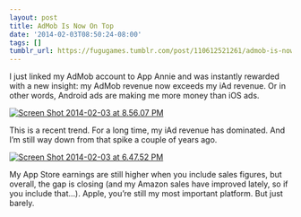 ```yaml
---
layout: post
title: AdMob Is Now On Top
date: '2014-02-03T08:50:24-08:00'
tags: []
tumblr_url: https://fugugames.tumblr.com/post/110612521261/admob-is-now-on-top
---
```

I just linked my AdMob account to App Annie and was instantly rewarded with a new insight: my AdMob revenue now exceeds my iAd revenue. Or in other words, Android ads are making me more money than iOS ads.

[![Screen Shot 2014-02-03 at 8.56.07 PM](http://itshardtofondlepenguins.com/wp-content/uploads/2014/02/Screen-Shot-2014-02-03-at-8.56.07-PM.png)](http://itshardtofondlepenguins.com/wp-content/uploads/2014/02/Screen-Shot-2014-02-03-at-8.56.07-PM.png)

This is a recent trend. For a long time, my iAd revenue has dominated. And I’m still way down from that spike a couple of years ago.

[![Screen Shot 2014-02-03 at 6.47.52 PM](http://itshardtofondlepenguins.com/wp-content/uploads/2014/02/Screen-Shot-2014-02-03-at-6.47.52-PM.png)](http://itshardtofondlepenguins.com/wp-content/uploads/2014/02/Screen-Shot-2014-02-03-at-6.47.52-PM.png)

My App Store earnings are still higher when you include sales figures, but overall, the gap is closing (and my Amazon sales have improved lately, so if you include that…). Apple, you’re still my most important platform. But just barely.

